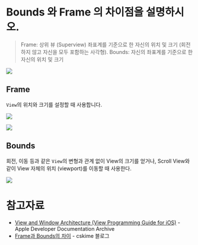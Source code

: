 # Bounds 와 Frame 의 차이점을 설명하시오.
> Frame: 상위 뷰 (Superview) 좌표계를 기준으로 한 자신의 위치 및 크기 (회전하지 않고 자신을 모두 포함하는 사각형). 
> Bounds: 자신의 좌표계를 기준으로 한 자신의 위치 및 크기

![](https://images.velog.io/images/ryan-son/post/752729e5-b813-4383-9803-4286957945a4/image.png)

## Frame
`View`의 위치와 크기를 설정할 때 사용합니다.

![](https://images.velog.io/images/ryan-son/post/56b67552-5e64-4d91-9ebf-2d82693ad2e5/image.png)

![](https://images.velog.io/images/ryan-son/post/8daef15b-a317-4522-b436-b38844777985/image.png)

## Bounds
회전, 이동 등과 같은 `View`의 변형과 관계 없이 View의 크기를 얻거나, Scroll View와 같이 View 자체의 위치 (viewport)를 이동할 때 사용한다.

![](https://images.velog.io/images/ryan-son/post/b0b32d9e-82b1-4215-b4c0-677c371f8c83/image.png)


# 참고자료
- [View and Window Architecture (View Programming Guide for iOS)](https://developer.apple.com/library/archive/documentation/WindowsViews/Conceptual/ViewPG_iPhoneOS/WindowsandViews/WindowsandViews.html#//apple_ref/doc/uid/TP40009503-CH2-SW1) - Apple Developer Documentation Archive
- [Frame과 Bounds의 차이](https://velog.io/@cskim/frame-vs-bounds) - cskime 블로그